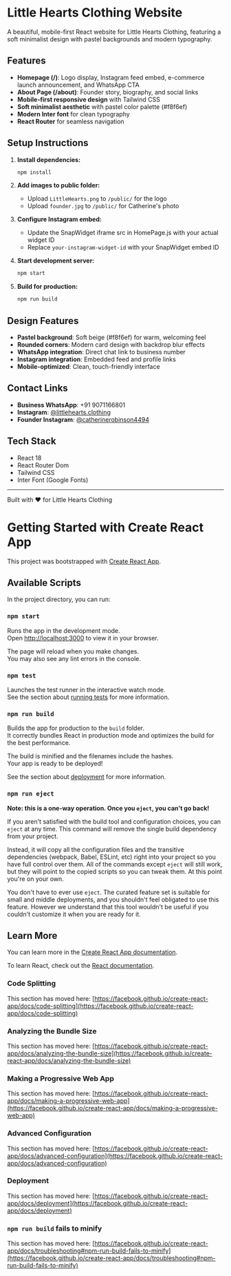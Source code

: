 # Little Hearts Clothing Website

A beautiful, mobile-first React website for Little Hearts Clothing, featuring a soft minimalist design with pastel backgrounds and modern typography.

## Features

- **Homepage (/)**: Logo display, Instagram feed embed, e-commerce launch announcement, and WhatsApp CTA
- **About Page (/about)**: Founder story, biography, and social links
- **Mobile-first responsive design** with Tailwind CSS
- **Soft minimalist aesthetic** with pastel color palette (#f8f6ef)
- **Modern Inter font** for clean typography
- **React Router** for seamless navigation

## Setup Instructions

1. **Install dependencies:**
   ```bash
   npm install
   ```

2. **Add images to public folder:**
   - Upload `LittleHearts.png` to `/public/` for the logo
   - Upload `founder.jpg` to `/public/` for Catherine's photo

3. **Configure Instagram embed:**
   - Update the SnapWidget iframe src in HomePage.js with your actual widget ID
   - Replace `your-instagram-widget-id` with your SnapWidget embed ID

4. **Start development server:**
   ```bash
   npm start
   ```

5. **Build for production:**
   ```bash
   npm run build
   ```

## Design Features

- **Pastel background**: Soft beige (#f8f6ef) for warm, welcoming feel
- **Rounded corners**: Modern card design with backdrop blur effects
- **WhatsApp integration**: Direct chat link to business number
- **Instagram integration**: Embedded feed and profile links
- **Mobile-optimized**: Clean, touch-friendly interface

## Contact Links

- **Business WhatsApp**: +91 9071166801
- **Instagram**: [@littlehearts.clothing](https://www.instagram.com/littlehearts.clothing/)
- **Founder Instagram**: [@catherinerobinson4494](https://www.instagram.com/catherinerobinson4494/)

## Tech Stack

- React 18
- React Router Dom
- Tailwind CSS
- Inter Font (Google Fonts)

---

Built with ❤️ for Little Hearts Clothing

# Getting Started with Create React App

This project was bootstrapped with [Create React App](https://github.com/facebook/create-react-app).

## Available Scripts

In the project directory, you can run:

### `npm start`

Runs the app in the development mode.\
Open [http://localhost:3000](http://localhost:3000) to view it in your browser.

The page will reload when you make changes.\
You may also see any lint errors in the console.

### `npm test`

Launches the test runner in the interactive watch mode.\
See the section about [running tests](https://facebook.github.io/create-react-app/docs/running-tests) for more information.

### `npm run build`

Builds the app for production to the `build` folder.\
It correctly bundles React in production mode and optimizes the build for the best performance.

The build is minified and the filenames include the hashes.\
Your app is ready to be deployed!

See the section about [deployment](https://facebook.github.io/create-react-app/docs/deployment) for more information.

### `npm run eject`

**Note: this is a one-way operation. Once you `eject`, you can't go back!**

If you aren't satisfied with the build tool and configuration choices, you can `eject` at any time. This command will remove the single build dependency from your project.

Instead, it will copy all the configuration files and the transitive dependencies (webpack, Babel, ESLint, etc) right into your project so you have full control over them. All of the commands except `eject` will still work, but they will point to the copied scripts so you can tweak them. At this point you're on your own.

You don't have to ever use `eject`. The curated feature set is suitable for small and middle deployments, and you shouldn't feel obligated to use this feature. However we understand that this tool wouldn't be useful if you couldn't customize it when you are ready for it.

## Learn More

You can learn more in the [Create React App documentation](https://facebook.github.io/create-react-app/docs/getting-started).

To learn React, check out the [React documentation](https://reactjs.org/).

### Code Splitting

This section has moved here: [https://facebook.github.io/create-react-app/docs/code-splitting](https://facebook.github.io/create-react-app/docs/code-splitting)

### Analyzing the Bundle Size

This section has moved here: [https://facebook.github.io/create-react-app/docs/analyzing-the-bundle-size](https://facebook.github.io/create-react-app/docs/analyzing-the-bundle-size)

### Making a Progressive Web App

This section has moved here: [https://facebook.github.io/create-react-app/docs/making-a-progressive-web-app](https://facebook.github.io/create-react-app/docs/making-a-progressive-web-app)

### Advanced Configuration

This section has moved here: [https://facebook.github.io/create-react-app/docs/advanced-configuration](https://facebook.github.io/create-react-app/docs/advanced-configuration)

### Deployment

This section has moved here: [https://facebook.github.io/create-react-app/docs/deployment](https://facebook.github.io/create-react-app/docs/deployment)

### `npm run build` fails to minify

This section has moved here: [https://facebook.github.io/create-react-app/docs/troubleshooting#npm-run-build-fails-to-minify](https://facebook.github.io/create-react-app/docs/troubleshooting#npm-run-build-fails-to-minify)
